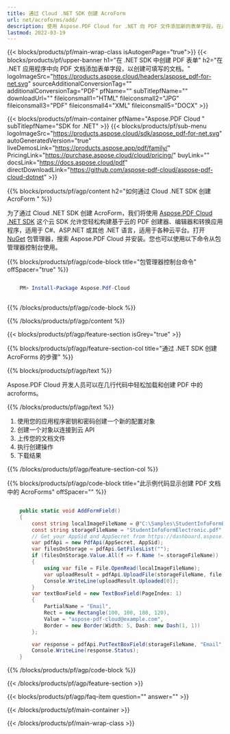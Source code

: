 ```yaml
---
title: 通过 Cloud .NET SDK 创建 AcroForm
url: net/acroforms/add/
description: 使用 Aspose.PDF Cloud for .NET 向 PDF 文件添加新的表单字段。在几秒钟内创建交互式 AcroForms。
lastmod: 2022-03-19
---
```


{{< blocks/products/pf/main-wrap-class isAutogenPage="true">}}
{{< blocks/products/pf/upper-banner h1="在 .NET SDK 中创建 PDF 表单" h2="在 .NET 应用程序中向 PDF 文档添加表单字段，以创建可填写的文档。" logoImageSrc="https://products.aspose.cloud/headers/aspose_pdf-for-net.svg" sourceAdditionalConversionTag="" additionalConversionTag="PDF" pfName="" subTitlepfName="" downloadUrl="" fileiconsmall1="HTML" fileiconsmall2="JPG" fileiconsmall3="PDF" fileiconsmall4="XML" fileiconsmall5="DOCX" >}}

{{< blocks/products/pf/main-container pfName="Aspose.PDF Cloud " subTitlepfName="SDK for .NET" >}}
{{< blocks/products/pf/sub-menu logoImageSrc="https://products.aspose.cloud/sdk/aspose_pdf-for-net.svg"
autoGeneratedVersion="true"
liveDemosLink="https://products.aspose.app/pdf/family/" PricingLink="https://purchase.aspose.cloud/cloud/pricing/" buyLink="" docsLink="https://docs.aspose.cloud/pdf"  directDownloadLink="https://github.com/aspose-pdf-cloud/aspose-pdf-cloud-dotnet" >}}

{{% blocks/products/pf/agp/content h2="如何通过 Cloud .NET SDK 创建 AcroForm " %}}

为了通过 Cloud .NET SDK 创建 AcroForm，我们将使用
[Aspose.PDF Cloud .NET SDK](https://products.aspose.cloud/pdf/net/)
这个云 SDK 允许您轻松构建基于云的 PDF 创建器、编辑器和转换应用程序，适用于 C#、ASP.NET 或其他 .NET 语言，适用于各种云平台。打开
[NuGet](https://www.nuget.org/packages/Aspose.Pdf-Cloud)
包管理器，搜索
Aspose.PDF Cloud
并安装。您也可以使用以下命令从包管理器控制台使用。

{{% blocks/products/pf/agp/code-block title="包管理器控制台命令" offSpacer="true" %}}

```powershell

    PM> Install-Package Aspose.Pdf-Cloud
     
```

{{% /blocks/products/pf/agp/code-block %}}

{{% /blocks/products/pf/agp/content %}}

{{< blocks/products/pf/agp/feature-section isGrey="true" >}}

{{% blocks/products/pf/agp/feature-section-col title="通过 .NET SDK 创建 AcroForms 的步骤" %}}

{{% blocks/products/pf/agp/text %}}

Aspose.PDF Cloud 开发人员可以在几行代码中轻松加载和创建 PDF 中的 acroforms。

{{% /blocks/products/pf/agp/text %}}

1. 使用您的应用程序密钥和密码创建一个新的配置对象
2. 创建一个对象以连接到云 API
3. 上传您的文档文件
4. 执行创建操作
5. 下载结果

{{% /blocks/products/pf/agp/feature-section-col %}}

{{% blocks/products/pf/agp/code-block title="此示例代码显示创建 PDF 文档中的 AcroForms" offSpacer="" %}}

```cs

    public static void AddFormField()
    {
        const string localImageFileName = @"C:\Samples\StudentInfoFormElectronic.pdf";
        const string storageFileName = "StudentInfoFormElectronic.pdf";
        // Get your AppSid and AppSecret from https://dashboard.aspose.cloud (free registration required).            
        var pdfApi = new PdfApi(AppSecret, AppSid);
        var filesOnStorage = pdfApi.GetFilesList("");
        if (filesOnStorage.Value.All(f => f.Name != storageFileName))
        {
            using var file = File.OpenRead(localImageFileName);
            var uploadResult = pdfApi.UploadFile(storageFileName, file);
            Console.WriteLine(uploadResult.Uploaded[0]);
        }
        var textBoxField = new TextBoxField(PageIndex: 1)
        {
            PartialName = "Email",
            Rect = new Rectangle(100, 100, 180, 120),
            Value = "aspose-pdf-cloud@example.com",
            Border = new Border(Width: 5, Dash: new Dash(1, 1))
        };

        var response = pdfApi.PutTextBoxField(storageFileName, "Email", textBoxField);
        Console.WriteLine(response.Status);
    }
```

{{% /blocks/products/pf/agp/code-block %}}

{{< /blocks/products/pf/agp/feature-section >}}

{{< blocks/products/pf/agp/faq-item question="" answer="" >}}

{{< /blocks/products/pf/main-container >}}

{{< /blocks/products/pf/main-wrap-class >}}

